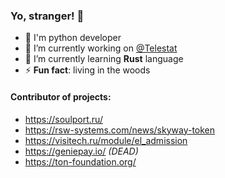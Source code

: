 ### Yo, stranger! 👋
- 🧠 I'm python developer
- 🔭 I’m currently working on [@Telestat](https://github.com/Telestat)
- 🌱 I’m currently learning **Rust** language
- ⚡ **Fun fact**: living in the woods
#### Contributor of projects:
- https://soulport.ru/
- https://rsw-systems.com/news/skyway-token
- https://visitech.ru/module/el_admission
- https://geniepay.io/ *(DEAD)*
- https://ton-foundation.org/
<!--
**ObsidianDestroyer/ObsidianDestroyer** is a ✨ _special_ ✨ repository because its `README.md` (this file) appears on your GitHub profile.

Here are some ideas to get you started:


- 🌱 I’m currently learning ...
- 👯 I’m looking to collaborate on ...
- 🤔 I’m looking for help with ...
- 💬 Ask me about ...
- 📫 How to reach me: ...
- 😄 Pronouns: ...

-->
